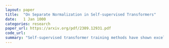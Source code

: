 ```yaml
---
layout: paper
title:  "On Separate Normalization in Self-supervised Transformers"
date:   1 Jan 1000
categories: research
paper_url: https://arxiv.org/pdf/2309.12931.pdf
code_url: 
summary: "Self-supervised transformer training methods have shown excellent results in various fields. Unlike previous models like masked autoencoders (MAE) which use a single normalization layer for the class token [CLS] and other tokens, we introduce a novel normalization technique that normalizes the [CLS] token and normal tokens separately. This approach aims to better capture their unique characteristics, improving performance in downstream tasks. Our findings indicate that using separate normalization for [CLS] embeddings results in more effective global context encoding and a more uniform distribution in anisotropic space, leading to a 2.7% average performance boost in image, natural language, and graph learning tasks."
---
```


